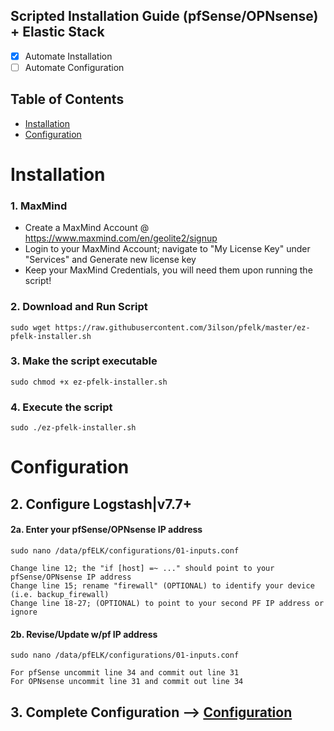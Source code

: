 ## Scripted Installation Guide (pfSense/OPNsense) + Elastic Stack 
- [x] Automate Installation
- [ ] Automate Configuration 

## Table of Contents
- [Installation](#installation)
- [Configuration](#configuration)

# Installation

### 1. MaxMind
- Create a MaxMind Account @ https://www.maxmind.com/en/geolite2/signup
- Login to your MaxMind Account; navigate to "My License Key" under "Services" and Generate new license key
- Keep your MaxMind Credentials, you will need them upon running the script!

### 2. Download and Run Script
```
sudo wget https://raw.githubusercontent.com/3ilson/pfelk/master/ez-pfelk-installer.sh
```
### 3. Make the script executable 
```
sudo chmod +x ez-pfelk-installer.sh
```
### 4. Execute the script 
```
sudo ./ez-pfelk-installer.sh
```

# Configuration 

## 2. Configure Logstash|v7.7+
#### 2a. Enter your pfSense/OPNsense IP address 
`sudo nano /data/pfELK/configurations/01-inputs.conf`
```
Change line 12; the "if [host] =~ ..." should point to your pfSense/OPNsense IP address
Change line 15; rename "firewall" (OPTIONAL) to identify your device (i.e. backup_firewall)
Change line 18-27; (OPTIONAL) to point to your second PF IP address or ignore
```
#### 2b. Revise/Update w/pf IP address 
`sudo nano /data/pfELK/configurations/01-inputs.conf`
```
For pfSense uncommit line 34 and commit out line 31
For OPNsense uncommit line 31 and commit out line 34
```

## 3. Complete Configuration --> [Configuration](configuration.md)
